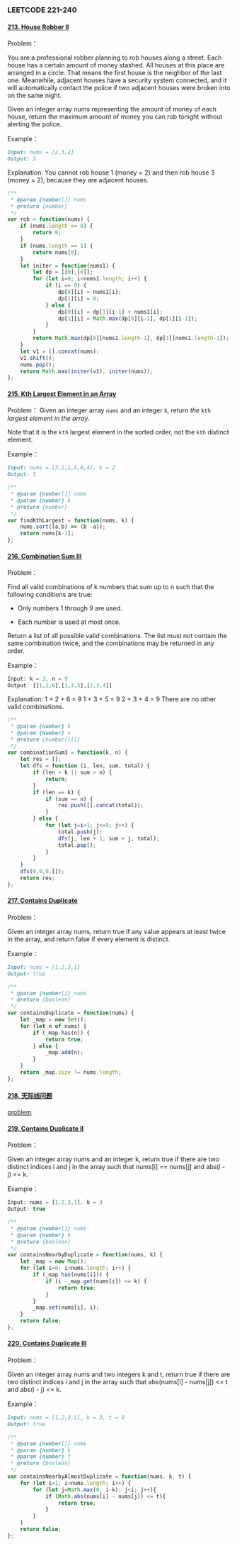 ### **LEETCODE 221-240**

#### **[213. House Robber II](https://leetcode-cn.com/problems/house-robber-ii/)**

Problem：

You are a professional robber planning to rob houses along a street. Each house has a certain amount of money stashed. All houses at this place are arranged in a circle. That means the first house is the neighbor of the last one. Meanwhile, adjacent houses have a security system connected, and it will automatically contact the police if two adjacent houses were broken into on the same night.

Given an integer array nums representing the amount of money of each house, return the maximum amount of money you can rob tonight without alerting the police.

Example：

```markdown
Input: nums = [2,3,2]
Output: 3
```

Explanation: You cannot rob house 1 (money = 2) and then rob house 3 (money = 2), because they are adjacent houses.

```js
/**
 * @param {number[]} nums
 * @return {number}
 */
var rob = function(nums) {
    if (nums.length <= 0) {
        return 0;
    }
    if (nums.length == 1) {
        return nums[0];
    }
    let initer = function(nums1) {
        let dp = [[0],[0]];
        for (let i=0; i<nums1.length; i++) {
            if (i == 0) {
                dp[0][i] = nums1[i];
                dp[1][i] = 0;
            } else {
                dp[0][i] = dp[1][i-1] + nums1[i];
                dp[1][i] = Math.max(dp[0][i-1], dp[1][i-1]);
            }
        }
        return Math.max(dp[0][nums1.length-1], dp[1][nums1.length-1]);
    }
    let v1 = [].concat(nums);
    v1.shift();
    nums.pop();
    return Math.max(initer(v1), initer(nums));
};
```

#### **[215. Kth Largest Element in an Array](https://leetcode-cn.com/problems/kth-largest-element-in-an-array/)**

Problem：
Given an integer array `nums` and an integer `k`, return *the* `kth` *largest element in the array*.

Note that it is the `kth` largest element in the sorted order, not the `kth` distinct element.

Example：

```markdown
Input: nums = [3,2,1,5,6,4], k = 2
Output: 5
```

```js
/**
 * @param {number[]} nums
 * @param {number} k
 * @return {number}
 */
var findKthLargest = function(nums, k) {
    nums.sort((a,b) => (b -a));
    return nums[k-1];
};
```

#### **[216. Combination Sum III](https://leetcode-cn.com/problems/combination-sum-iii/)**

Problem：

Find all valid combinations of k numbers that sum up to n such that the following conditions are true:

- Only numbers 1 through 9 are used.

- Each number is used at most once.

Return a list of all possible valid combinations. The list must not contain the same combination twice, and the combinations may be returned in any order.

Example：

```js
Input: k = 3, n = 9
Output: [[1,2,6],[1,3,5],[2,3,4]]
```

Explanation:
1 + 2 + 6 = 9
1 + 3 + 5 = 9
2 + 3 + 4 = 9
There are no other valid combinations.

```js
/**
 * @param {number} k
 * @param {number} n
 * @return {number[][]}
 */
var combinationSum3 = function(k, n) {
    let res = [];
    let dfs = function (i, len, sum, total) {
        if (len > k || sum > n) {
            return;
        }
        if (len == k) {
            if (sum == n) {
                res.push([].concat(total));
            }
        } else {
            for (let j=i+1; j<=9; j++) {
                total.push(j);
                dfs(j, len + 1, sum + j, total);
                total.pop();
            }
        }
    }
    dfs(0,0,0,[]);
    return res;
};
```

#### **[217. Contains Duplicate](https://leetcode-cn.com/problems/contains-duplicate/)**

Problem：

Given an integer array nums, return true if any value appears at least twice in the array, and return false if every element is distinct.

Example：

```markdown
Input: nums = [1,2,3,1]
Output: true
```

```js
/**
 * @param {number[]} nums
 * @return {boolean}
 */
var containsDuplicate = function(nums) {
    let _map = new Set();
    for (let n of nums) {
        if (_map.has(n)) {
            return true;
        } else {
            _map.add(n);
        }
    }
    return _map.size != nums.length;
};
```

#### **[218. 天际线问题](https://leetcode-cn.com/problems/the-skyline-problem/)**

[problem](https://github.com/xingwy/Algorithm/blob/master/common/%E5%A4%A9%E9%99%85%E7%BA%BF%E9%97%AE%E9%A2%98.md)

#### **[219. Contains Duplicate II](https://leetcode-cn.com/problems/contains-duplicate-ii/)**

Problem：

Given an integer array nums and an integer k, return true if there are two distinct indices i and j in the array such that nums[i] == nums[j] and abs(i - j) <= k.

Example：

```js
Input: nums = [1,2,3,1], k = 3
Output: true
```

```js
/**
 * @param {number[]} nums
 * @param {number} k
 * @return {boolean}
 */
var containsNearbyDuplicate = function(nums, k) {
    let _map = new Map();
    for (let i=0; i<nums.length; i++) {
        if (_map.has(nums[i])) {
            if (i -_map.get(nums[i]) <= k) {
                return true;
            }
        }
        _map.set(nums[i], i);
    }
    return false;
};
```

#### **[220. Contains Duplicate III](https://leetcode-cn.com/problems/contains-duplicate-iii/)**

Problem：

Given an integer array nums and two integers k and t, return true if there are two distinct indices i and j in the array such that abs(nums[i] - nums[j]) <= t and abs(i - j) <= k.

Example：

```markdown
Input: nums = [1,2,3,1], k = 3, t = 0
Output: true
```

```js
/**
 * @param {number[]} nums
 * @param {number} k
 * @param {number} t
 * @return {boolean}
 */
var containsNearbyAlmostDuplicate = function(nums, k, t) {
    for (let i=1; i<nums.length; i++) {
        for (let j=Math.max(0, i-k); j<i; j++){
            if (Math.abs(nums[i] - nums[j]) <= t){
                return true;
            }
        }
    }
    return false;
};
```



